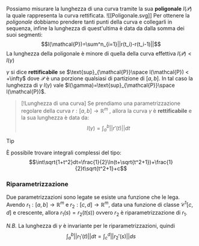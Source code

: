 Possiamo misurare la lunghezza di una curva tramite la sua **poligonale** $l(\mathcal{P})$ la quale rappresenta la curva rettificata.
![[Poligonale.svg]]
Per ottenere la _poligonale_ dobbiamo prendere tanti punti della curva e collegarli in sequenza, infine la lunghezza di quest'ultima è data da dalla somma dei suoi segmenti:
$$l(\mathcal{P})=\sum^n_{i=1}||r(t_i)-r(t_i-1)||$$
La lunghezza della poligonale è minore di quella della curva effettiva $l(\mathcal{P})<l(\gamma)$

$\gamma$ si dice **rettificabile** se $\text{sup}_{\mathcal{P}}\space l(\mathcal{P}) < +\infty$ dove $\mathcal{P}$ è una porzione qualsiasi di partizione di $[a,b]$. In tal caso la lunghezza di $\gamma$ $l(\gamma)$ vale $l(\gamma)=\text{sup}_{\mathcal{P}}\space l(\mathcal{P})$.

>[!Lunghezza di una curva]
>Se prendiamo una parametrizzazione regolare della curva $r:[a,b]\to\mathbb{R}^m$ , allora la curva $\gamma$ è **rettificabile** e la sua lunghezza è data da:
>$$l(\gamma)=\int^b_a||r'(t)||dt$$
>

>[!Tip]
>È possibile trovare integrali complessi del tipo:
>$$\int\sqrt{1+t^2}dt=\frac{1}{2}\ln(t+\sqrt{t^2+1})+\frac{1}{2}t\sqrt{t^2+1}+c$$


### Riparametrizzazione
Due parametrizzazioni sono legate se esiste una funzione che le lega.
Avendo $r_1:[a,b]\to\mathbb{R}^m$ e $r_2:[c,d]\to\mathbb{R}^m$, data una funzione di classe $\mathcal{C}^1[c,d]$ e crescente, allora $r_1(s)=r_2(t(s))$ ovvero $r_2$ è riparametrizzazione di $r_1$.

_N.B._
La lunghezza di $\gamma$ è invariante per le riparametrizzazioni, quindi
$$\int^b_a||r_1'(t)||dt=\int^d_c||r_2'(s)||ds$$

